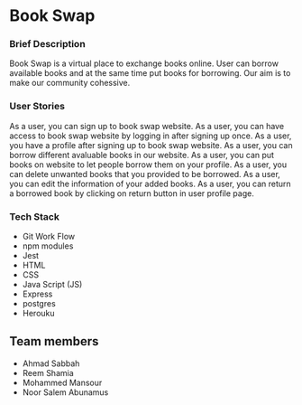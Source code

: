 <h1>Book Swap</h1>


<h3>Brief Description</h3>

Book Swap is a virtual place to exchange books online. User can borrow available books and at the same time put books for borrowing. Our aim is to make our community cohessive. 




<h3>User Stories</h3>

As a user, you can sign up to book swap website.
As a user, you can have access to book swap website by logging in after signing up once.
As a user, you have a profile after signing up to book swap website.
As a user, you can borrow different avaluable books in our website.
As a user, you can put books on website to let people borrow them on your profile.
As a user, you can delete unwanted books that you provided to be borrowed.
As a user, you can edit the information of your added books.
As a user, you can return a borrowed book by clicking on return button in user profile page.


  
  <h3>
  Tech Stack
  </h3>
  
  *   Git Work Flow
  *   npm modules
  *   Jest
  *   HTML
  *   CSS
  *   Java Script (JS)
  *   Express
  *   postgres
  *   Herouku
    

      
<h2>
Team members
</h2>

* Ahmad Sabbah 
* Reem Shamia
* Mohammed Mansour
* Noor Salem Abunamus
